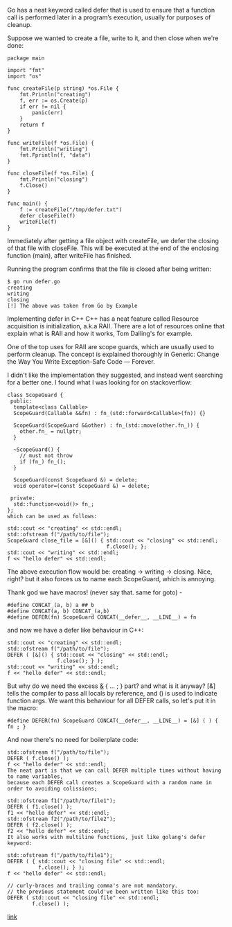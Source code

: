 Go has a neat keyword called defer that is used to ensure that a function call is performed later in a program’s execution, usually for purposes of cleanup.

Suppose we wanted to create a file, write to it, and then close when we're done:


```
package main

import "fmt"
import "os"

func createFile(p string) *os.File {
	fmt.Println("creating")
	f, err := os.Create(p)
	if err != nil {
		panic(err)
	}
	return f
}

func writeFile(f *os.File) {
	fmt.Println("writing")
	fmt.Fprintln(f, "data")
}

func closeFile(f *os.File) {
	fmt.Println("closing")
	f.Close()
}

func main() {
	f := createFile("/tmp/defer.txt")
	defer closeFile(f)
	writeFile(f)
}

```
Immediately after getting a file object with createFile, we defer the closing of that file with closeFile. This will be executed at the end of the enclosing function (main), after writeFile has finished.

Running the program confirms that the file is closed after being written:


```
$ go run defer.go
creating
writing
closing
[!] The above was taken from Go by Example
```


Implementing defer in C++
C++ has a neat feature called Resource acquisition is initialization, a.k.a RAII. There are a lot of resources online that explain what is RAII and how it works, Tom Dalling's for example.

One of the top uses for RAII are scope guards, which are usually used to perform cleanup. The concept is explained thoroughly in Generic: Change the Way You Write Exception-Safe Code — Forever.

I didn't like the implementation they suggested, and instead went searching for a better one. I found what I was looking for on stackoverflow:

```
class ScopeGuard {
 public:
  template<class Callable>
  ScopeGuard(Callable &&fn) : fn_(std::forward<Callable>(fn)) {}

  ScopeGuard(ScopeGuard &&other) : fn_(std::move(other.fn_)) {
    other.fn_ = nullptr;
  }

  ~ScopeGuard() {
    // must not throw
    if (fn_) fn_();
  }

  ScopeGuard(const ScopeGuard &) = delete;
  void operator=(const ScopeGuard &) = delete;

 private:
  std::function<void()> fn_;
};
which can be used as follows:

std::cout << "creating" << std::endl;
std::ofstream f("/path/to/file");
ScopeGuard close_file = [&]() { std::cout << "closing" << std::endl;
                                f.close(); };
std::cout << "writing" << std::endl;
f << "hello defer" << std::endl;
```

The above execution flow would be: creating -> writing -> closing.
Nice, right? but it also forces us to name each ScopeGuard, which is annoying.

Thank god we have macros! (never say that. same for goto) -
```
#define CONCAT_(a, b) a ## b
#define CONCAT(a, b) CONCAT_(a,b)
#define DEFER(fn) ScopeGuard CONCAT(__defer__, __LINE__) = fn
```
and now we have a defer like behaviour in C++:
```
std::cout << "creating" << std::endl;
std::ofstream f("/path/to/file");
DEFER ( [&]() { std::cout << "closing" << std::endl;
                f.close(); } );
std::cout << "writing" << std::endl;
f << "hello defer" << std::endl;
```

But why do we need the excess [&]() { ... ; } part? and what is it anyway?
[&] tells the compiler to pass all locals by reference, and () is used to indicate function args.
We want this behaviour for all DEFER calls, so let's put it in the macro:

```
#define DEFER(fn) ScopeGuard CONCAT(__defer__, __LINE__) = [&] ( ) { fn ; }
```

And now there's no need for boilerplate code:
```
std::ofstream f("/path/to/file");
DEFER ( f.close() );
f << "hello defer" << std::endl;
The neat part is that we can call DEFER multiple times without having to name variables,
because each DEFER call creates a ScopeGuard with a random name in order to avoiding colissions;

std::ofstream f1("/path/to/file1");
DEFER ( f1.close() );
f1 << "hello defer" << std::endl;
std::ofstream f2("/path/to/file2");
DEFER ( f2.close() );
f2 << "hello defer" << std::endl;
It also works with multiline functions, just like golang's defer keyword:

std::ofstream f("/path/to/file1");
DEFER ( { std::cout << "closing file" << std::endl;
          f.close(); } );
f << "hello defer" << std::endl;

// curly-braces and trailing comma's are not mandatory.
// the previous statement could've been written like this too:
DEFER ( std::cout << "closing file" << std::endl;
        f.close() );
```

[link](https://oded.blog/2017/10/05/go-defer-in-cpp/)